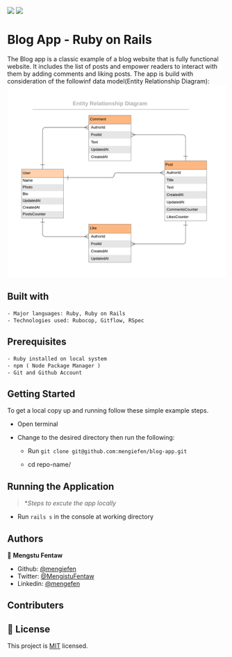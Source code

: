 
![](https://img.shields.io/badge/Microverse-blueviolet) ![](https://img.shields.io/badge/MENGSTU-FENTAW-success)

# Blog App - Ruby on Rails

The Blog app is a classic example of a blog website that is fully functional website. It includes the list of posts and empower readers to interact with them by adding comments and liking posts. The app is build with consideration of the followinf data model(Entity Relationship Diagram):
![](blog_app_erd.png)



## Built with

    - Major languages: Ruby, Ruby on Rails
    - Technologies used: Rubocop, Gitflow, RSpec

## Prerequisites

    - Ruby installed on local system
    - npm ( Node Package Manager )
    - Git and Github Account

## Getting Started

To get a local copy up and running follow these simple example steps.

  - Open terminal
  - Change to the desired directory then run the following:

    - Run `git clone git@github.com:mengiefen/blog-app.git`

    - cd repo-name/ 
## Running the Application
>**Steps to excute the app locally*
  - Run `rails s` in the console at working directory

## Authors

👤 **Mengstu Fentaw**

- Github: [@mengiefen](https://github.com/mengiefen)
- Twitter: [@MengistuFentaw](https://twitter.com/MengistuFentaw)
- Linkedin: [@mengefen](https://www.linkedin.com/in/mengefen/)

## Contributers


## 📝 License

This project is [MIT](./MIT.md) licensed.
